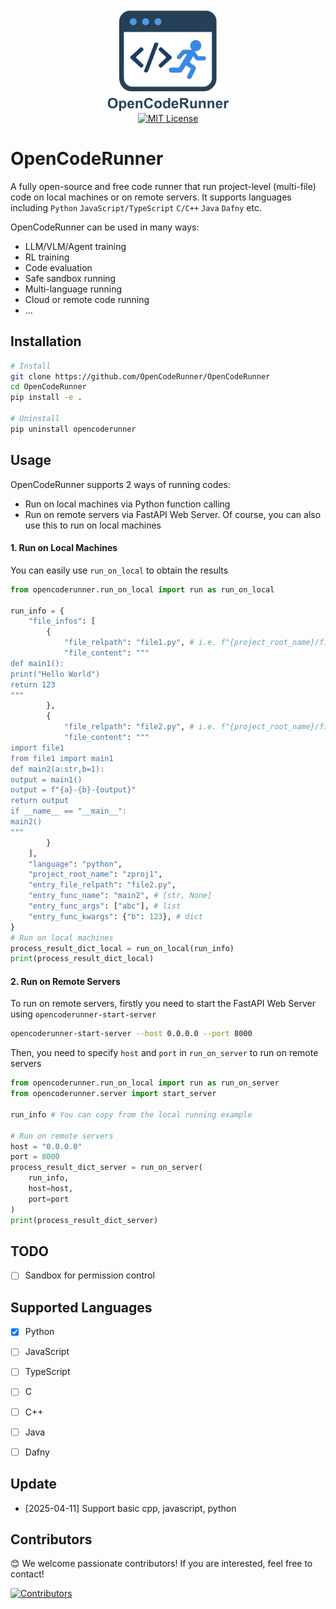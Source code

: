 <div align="center">
  <img src="https://github.com/OpenCodeRunner/OpenCodeRunner/blob/main/assets/opencoderunner_v3_marginborder.png" alt="OpenCodeRunner Logo" width="200"/>
  <br>
  <a href="https://github.com/OpenCodeRunner/OpenCodeRunner/blob/main/LICENSE">
    <img alt="MIT License" src="https://img.shields.io/badge/License-MIT-yellow.svg">
  </a>
</div>


# OpenCodeRunner
A fully open-source and free code runner that run project-level (multi-file) code on local machines or on remote servers. It supports languages including `Python` `JavaScript/TypeScript` `C/C++` `Java` `Dafny` etc.

OpenCodeRunner can be used in many ways:
- LLM/VLM/Agent training
- RL training
- Code evaluation
- Safe sandbox running
- Multi-language running
- Cloud or remote code running
- ...
## Installation
```bash
# Install
git clone https://github.com/OpenCodeRunner/OpenCodeRunner
cd OpenCodeRunner
pip install -e .

# Uninstall
pip uninstall opencoderunner 
```
## Usage
OpenCodeRunner supports 2 ways of running codes: 
- Run on local machines via Python function calling
- Run on remote servers via FastAPI Web Server. Of course, you can also use this to run on local machines

#### 1. Run on Local Machines
You can easily use `run_on_local` to obtain the results
```Python
from opencoderunner.run_on_local import run as run_on_local

run_info = {
    "file_infos": [
        {
            "file_relpath": "file1.py", # i.e. f"{project_root_name}/file1.py"
            "file_content": """
def main1():
print("Hello World")
return 123
"""
        },
        {
            "file_relpath": "file2.py", # i.e. f"{project_root_name}/file2.py"
            "file_content": """
import file1
from file1 import main1
def main2(a:str,b=1):
output = main1()
output = f"{a}-{b}-{output}"
return output
if __name__ == "__main__":
main2()
"""
        }
    ],
    "language": "python",
    "project_root_name": "zproj1", 
    "entry_file_relpath": "file2.py",
    "entry_func_name": "main2", # [str, None]
    "entry_func_args": ["abc"], # list
    "entry_func_kwargs": {"b": 123}, # dict
}
# Run on local machines
process_result_dict_local = run_on_local(run_info)           
print(process_result_dict_local)  
```

#### 2. Run on Remote Servers
To run on remote servers, firstly you need to start the FastAPI Web Server using `opencoderunner-start-server`

```Bash
opencoderunner-start-server --host 0.0.0.0 --port 8000
```

Then, you need to specify `host` and `port` in `run_on_server` to run on remote servers

```Python
from opencoderunner.run_on_local import run as run_on_server
from opencoderunner.server import start_server

run_info # You can copy from the local running example

# Run on remote servers
host = "0.0.0.0"
port = 8000
process_result_dict_server = run_on_server(
    run_info,
    host=host,
    port=port    
)       
print(process_result_dict_server)  
```

## TODO
- [ ] Sandbox for permission control


## Supported Languages
- [x] Python
- [ ] JavaScript
- [ ] TypeScript
- [ ] C
- [ ] C++
- [ ] Java
- [ ] Dafny


## Update
- [2025-04-11] Support basic cpp, javascript, python


## Contributors
😊 We welcome passionate contributors! If you are interested, feel free to contact!

[![Contributors](https://contrib.rocks/image?repo=OpenCodeRunner/OpenCodeRunner)](https://github.com/OpenCodeRunner/OpenCodeRunner/graphs/contributors)


